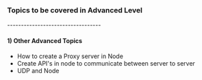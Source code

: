 <h3>Topics to be covered in Advanced Level</h3>
----------------------------------
<h4>1) Other Advanced Topics</h4>
<ul>
 <li> How to create a Proxy server in Node</li>
 <li> Create API's in node to communicate between server to server</li>
 <li> UDP and Node</li>
</ul>